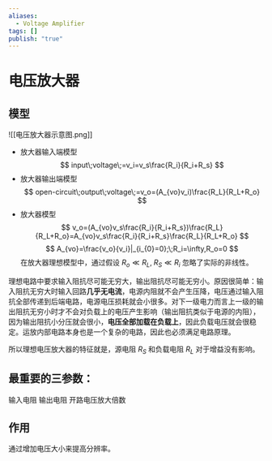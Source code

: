 ```yaml
---
aliases:
  - Voltage Amplifier
tags: []
publish: "true"
---
```


# 电压放大器
## 模型
![[电压放大器示意图.png]]
- 放大器输入端模型
$$
input\;voltage\;=v_i=v_s\frac{R_i}{R_i+R_s}
$$
- 放大器输出端模型
$$
open-circuit\;output\;voltage\;=v_o=(A_{vo}v_i)\frac{R_L}{R_L+R_o}
$$
- 放大器模型
$$
v_o=(A_{vo}v_s\frac{R_i}{R_i+R_s})\frac{R_L}{R_L+R_o}=A_{vo}v_s\frac{R_i}{R_i+R_s}\frac{R_L}{R_L+R_o}
$$
$$
A_{vo}=\frac{v_o}{v_i}|_{i_{0}=0};\;R_i=\infty,R_o=0
$$
在放大器理想模型中，通过假设 $R_o\ll R_L,\;R_S\ll R_i$ 忽略了实际的非线性。

理想电路中要求输入阻抗尽可能无穷大，输出阻抗尽可能无穷小。原因很简单：输入阻抗无穷大时输入回路**几乎无电流**，电源内阻就不会产生压降，电压通过输入阻抗全部传递到后端电路，电源电压损耗就会小很多。对下一级电力而言上一级的输出阻抗无穷小时才不会对负载上的电压产生影响（输出阻抗类似于电源的内阻），因为输出阻抗小分压就会很小，**电压全部加载在负载上**，因此负载电压就会很稳定。运放内部电路本身也是一个复杂的电路，因此也必须满足电路原理。

所以理想电压放大器的特征就是，源电阻 $R_S$ 和负载电阻 $R_L$ 对于增益没有影响。

## 最重要的三参数：
输入电阻
输出电阻
开路电压放大倍数

## 作用
通过增加电压大小来提高分辨率。